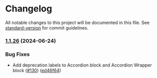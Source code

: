 # Changelog

All notable changes to this project will be documented in this file. See [standard-version](https://github.com/conventional-changelog/standard-version) for commit guidelines.

### [1.1.26](https://github.com/ucsc/ucsc-gutenberg-blocks/compare/v1.1.25...v1.1.26) (2024-06-24)


### Bug Fixes

* Add deprecation labels to Accordion block and Accordion Wrapper block ([#130](https://github.com/ucsc/ucsc-gutenberg-blocks/issues/130)) ([ed46f64](https://github.com/ucsc/ucsc-gutenberg-blocks/commit/ed46f6496ae0ee59be2e44f6a8a602fc322962f1))
